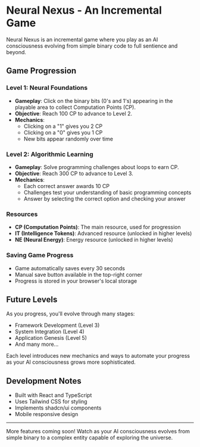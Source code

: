 
# Neural Nexus - An Incremental Game

Neural Nexus is an incremental game where you play as an AI consciousness evolving from simple binary code to full sentience and beyond.

## Game Progression

### Level 1: Neural Foundations
- **Gameplay**: Click on the binary bits (0's and 1's) appearing in the playable area to collect Computation Points (CP).
- **Objective**: Reach 100 CP to advance to Level 2.
- **Mechanics**: 
  - Clicking on a "1" gives you 2 CP
  - Clicking on a "0" gives you 1 CP
  - New bits appear randomly over time

### Level 2: Algorithmic Learning
- **Gameplay**: Solve programming challenges about loops to earn CP.
- **Objective**: Reach 300 CP to advance to Level 3.
- **Mechanics**:
  - Each correct answer awards 10 CP
  - Challenges test your understanding of basic programming concepts
  - Answer by selecting the correct option and checking your answer

### Resources
- **CP (Computation Points)**: The main resource, used for progression
- **IT (Intelligence Tokens)**: Advanced resource (unlocked in higher levels)
- **NE (Neural Energy)**: Energy resource (unlocked in higher levels)

### Saving Game Progress
- Game automatically saves every 30 seconds
- Manual save button available in the top-right corner
- Progress is stored in your browser's local storage

## Future Levels
As you progress, you'll evolve through many stages:
- Framework Development (Level 3)
- System Integration (Level 4)
- Application Genesis (Level 5)
- And many more...

Each level introduces new mechanics and ways to automate your progress as your AI consciousness grows more sophisticated.

## Development Notes
- Built with React and TypeScript
- Uses Tailwind CSS for styling
- Implements shadcn/ui components
- Mobile responsive design

---

More features coming soon! Watch as your AI consciousness evolves from simple binary to a complex entity capable of exploring the universe.
